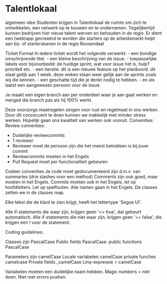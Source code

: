 # Talentlokaal
algemeen idee
Studenten krijgen in Talentlokaal de ruimte om zich te ontwikkelen, een netwerk op te bouwen en te ondernemen. 
Tegelijkertijd kunnen bedrijven hier nieuw talent werven en behouden in de regio. 
Er dient een (web)app gecreeërd te worden die starters op de arbeidsmarkt helpt aan bij- of startersbanen in de regio Roosendaal


Ticket Format
In iedere ticket wordt het volgende verwerkt: - een bondige omschrijvende titel. - een kleine beschrijving van de issue. - toepasselijke labels voor bijvoorbeeld: de huidige sprint, wat voor issue het is, hulp? prioriteit etc. - een iteratie. dit is een nieuwe feature op het planboord. dit staat gelijk aan 1 week. deze weken staan weer gelijk aan de sprints zoals wij die kennen. - een geschatte tijd die je denkt nodig te hebben. - en als laatst een aangewezen persoon voor de issue.

Je maakt een eigen branch aan per onderdeel waar je aan gaat werken en merged die branch pas als hij 100% werkt.

Deze voorzorgs maatregelen zorgen voor rust en regelmaat in ons werken. Door dit concecuent te doen kunnen we makkelijk met minder stress werken. Hopelijk gaan ons kwaliteit van werken ook vooruit.
Conventies:
Review conventies:

- Duidelijke reviewcommits
- 1 reviewer
- Reviewer moet de persoon zijn die het meest betrokken is bij jouw commit
- Reviewcommits moeten in het Engels
- Pull Request moet per functionaliteit gebeuren

Codeer conventies
Je code moet gedocumenteerd zijn d.m.v. van summaries (drie slashes voor een method)
Comments zijn ook goed, maar moeten in het Engels. Commits moeten ook in het Engels, let op hoofdletters. Let op spelfouten. Alle namen gaan in het Engels.
De classes zetten we in de classes map.

Elke tekst die de klant te zien krijgt, heeft het lettertype 'Segoe UI'.

Alle if-statements die waar zijn, krijgen geen '== true', dat gebeurt automatisch.
Alle if-statements die niet waar zijn, krijgen geen '== false', die krijgen een ! voor de statement.

Coding guidelines:

Classes zijn PascalCase
Public fields PascalCase.
public functions PascalCase

Parameters zijn camelCase
Locale variabelen camelCase
private functies camelcase
Private fields _camelCase
Linq-expressie = camelCase

Variabelen moeten een duidelijke naam hebben.
Magic numbers = niet doen.
Niet met errors pushen.


